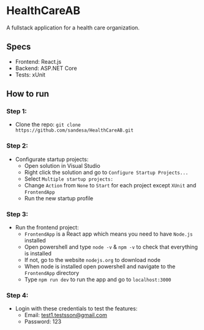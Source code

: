 # HealthCareAB
A fullstack application for a health care organization.

## Specs
- Frontend: React.js
- Backend: ASP.NET Core
- Tests: xUnit

## How to run
### Step 1:
- Clone the repo: `git clone https://github.com/sandesa/HealthCareAB.git`

### Step 2:
- Configurate startup projects:
  - Open solution in Visual Studio
  - Right click the solution and go to `Configure Startup Projects...`
  - Select `Multiple startup projects:`
  - Change `Action` from `None` to `Start` for each project except `XUnit` and `FrontendApp`
  - Run the new startup profile

### Step 3:
- Run the frontend project:
  - `FrontendApp` is a React app which means you need to have `Node.js` installed
  - Open powershell and type `node -v` & `npm -v` to check that everything is installed
  - If not, go to the website `nodejs.org` to download node
  - When node is installed open powershell and navigate to the `FrontendApp` directory
  - Type `npm run dev` to run the app and go to `localhost:3000` 

### Step 4:
- Login with these credentials to test the features:
  - Email: test1.testsson@gmail.com
  - Password: 123
